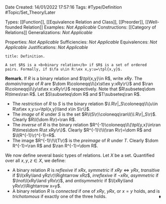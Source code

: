 <div class="topSpace"></div>

Date Created: 14/01/2022 17:57:16
Tags: #Type/Definition #Topic/Set_Theory/Later

Types: [[Function]], [[Equivalence Relation and Class]], [[Preorder]], [[Well-founded Relation]]
Examples: <i>Not Applicable</i> 
Constructions: [[Category of Relations]]
Generalizations: <i>Not Applicable</i>

Properties: <i>Not Applicable</i>
Sufficiencies: <i>Not Applicable</i>
Equivalences: <i>Not Applicable</i>
Justifications: <i>Not Applicable</i>

``` ad-Definition
title: Definition.

A set $R$ is a <b>binary relation</b> if $R$ is a set of ordered pairs. Formally, if $\fa u\in R:\ex x,y:u=\tpl{x,y}$. 

```

<b>Remark.</b> If $R$ is a binary relation and $\tpl{x,y}\in R$, write $xRy$. The <i>domain/range</i> of $R$ are $\dom R\coloneqq\l\{x\st\ex y:xRy\r\}$ and $\ran R\coloneqq\l\{y\st\ex x:xRy\r\}$ respectively. Note that $R\subseteq\dom R\times\ran R$. Let $S\subseteq\dom R$ and $T\subseteq\ran R$.
* The <i>restriction</i> of $R$ to $S$ is the binary relation $\l.R\r|_S\coloneqq\l\{u\in R\st\ex x,y:u=\tpl{x,y}\land x\in S\r\}$.
* The <i>image</i> of $R$ under $S$ is the set $R\l(S\r)\coloneqq\ran\l(\l.R\r|_S\r)$. Clearly $R\l(\dom R\r)=\ran R$.
* The <i>inverse</i> of $R$ is the binary relation $R^{-1}\coloneqq\l\{\tpl{y,x}\in\ran R\times\dom R\st xRy\r\}$. Clearly $R^{-1}\!\l(\ran R\r)=\dom R$ and $\l(R^{-1}\r)^{-1}=R$.
* The image $R^{-1}\!\l(T\r)$ is the <i>preimage</i> of $R$ under $T$. Clearly $\dom R^{-1}=\ran R$ and $\ran R^{-1}=\dom R$.

We now define several basic types of relations. Let $X$ be a set. Quantified over all $x,y,z\in X$, we define:
* A binary relation $R$ is <i>reflexive</i> if $xRx$, <i>symmetric</i> if $xRy\Leftrightarrow yRx$, <i>transitive</i> if $\l(xRy\land yRz\r)\Rightarrow xRz$, <i>irreflexive</i> if $\lnot xRx$, <i>asymmetric</i> if $\lnot\l(xRy\land yRx\r)$, and <i>antisymmetric</i> if $\l(xRy\land yRx\r)\Rightarrow x=y$.
* A binary relation $R$ is <i>connected</i> if one of $xRy$, $yRx$, or $x=y$ holds, and is <i>trichotomous</i> if exactly one of the three holds.<span style="float:right;">$\blacklozenge$</span>
